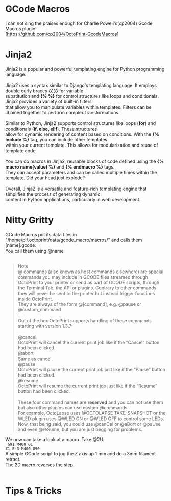 # GCode Macros #
I can not sing the praises enough for Charlie Powell's(cp2004) Gcode Macros plugin!<br>
[https://github.com/cp2004/OctoPrint-GcodeMacros]
# Jinja2 #
Jinja2 is a popular and powerful templating engine for Python programming language.<br><br>
Jinja2 uses a syntax similar to Django's templating language. It employs double curly braces <b>{{ }}</b> for variable<br>
substitution and <b>{% %}</b> for control structures like loops and conditionals. Jinja2 provides a variety of built-in filters<br>
that allow you to manipulate variables within templates. Filters can be chained together to perform complex transformations.<br><br>
Similar to Python, Jinja2 supports control structures like loops (<b>for</b>) and conditionals (<b>if, else, elif</b>). These structures<br>
allow for dynamic rendering of content based on conditions. With the <b>{% include %}</b> tag, you can include other templates<br>
within your current template. This allows for modularization and reuse of template code.<br><br>
You can do macros in Jinja2, reusable blocks of code defined using the <b>{% macro name(value) %}</b> and <b>{% endmacro %}</b> tags.<br>
They can accept parameters and can be called multiple times within the template. Did your head just explode?<br><br>
Overall, Jinja2 is a versatile and feature-rich templating engine that simplifies the process of generating dynamic<br>
content in Python applications, particularly in web development.
# Nitty Gritty #
GCode Macros put its data files in "/home/pi/.octoprint/data/gcode_macro/macros/" and calls them [name].gcode.<br>
You call them using @name<br><br>  
> Note <br>
@ commands (also known as host commands elsewhere) are special commands you may include in GCODE files streamed through OctoPrint to your printer or send as part of GCODE scripts, through the Terminal Tab, the API or plugins. Contrary to other commands they will never be sent to the printer but instead trigger functions inside OctoPrint.<br>
They are always of the form @[command], e.g. @pause or @custom_command<br><br>
Out of the box OctoPrint supports handling of these commands starting with version 1.3.7:<br><br>
@cancel<br>
    OctoPrint will cancel the current print job like if the “Cancel” button had been clicked.<br>
@abort<br>
    Same as cancel.<br>
@pause<br>
    OctoPrint will pause the current print job just like if the “Pause” button had been clicked.<br>
@resume<br>
    OctoPrint will resume the current print job just like if the “Resume” button had been clicked.<br><br>
These four command names are <b>reserved</b> and you can not use them but also other plugins can use custom @commands.<br>
For example, OctoLapse uses @OCTOLAPSE TAKE-SNAPSHOT or the WLED plugin uses @WLED ON or @WLED OFF to control some LEDs.<br>
Now, that being said, you could use @canCel or @aBort or @paUse and even @reSume, but you are just begging for problems.<br>

We now can take a look at a macro. Take @2U.<br>
<code>
G91
M400
G1 Z1 E-3
M400
G90
</code><br>
A simple GCode script to jog the Z axis up 1 mm and do a 3mm filament retract.<br>
The 2D macro reverses the step.<br><br>

# Tips & Tricks #
